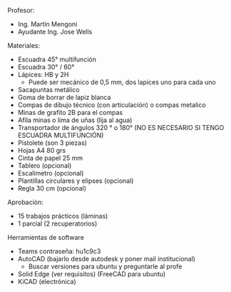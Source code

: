 Profesor:
- Ing. Martin Mengoni
- Ayudante Ing. Jose Wells

Materiales:
- Escuadra 45° multifunción
- Escuadra 30° / 60°
- Lápices: HB y 2H
	- Puede ser mecánico de 0,5 mm, dos lapices uno para cada uno
- Sacapuntas metálico
- Goma de borrar de lapiz blanca
- Compas de dibujo técnico (con articulación) o compas metalico
- Minas de grafito 2B para el compas
- Afila minas o lima de uñas (lija al agua)
- Transportador de ángulos 320 ° o 180° (NO ES NECESARIO SI TENGO ESCUADRA MULTIFUNCIÓN)
- Pistolete (son 3 piezas)
- Hojas A4 80 grs
- Cinta de papel 25 mm
- Tablero (opcional)
- Escalímetro (opcional)
- Plantillas circulares y elipses (opcional)
- Regla 30 cm (opcional)

Aprobación:
- 15 trabajos prácticos (láminas)
- 1 parcial (2 recuperatorios)

Herramientas de software
- Teams contraseña: hu1c9c3
- AutoCAD (bajarlo desde autodesk y poner mail institucional)
	- Buscar versiones para ubuntu y preguntarle al profe
- Solid Edge (ver requisitos) (FreeCAD para ubuntu)
- KiCAD (electrónica)
